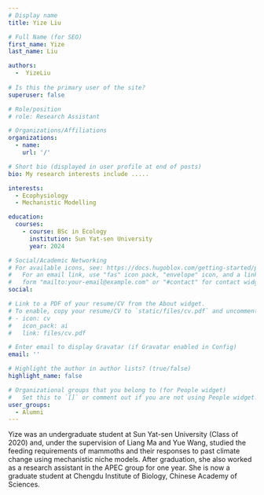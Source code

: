 ```yaml
---
# Display name
title: Yize Liu

# Full Name (for SEO)
first_name: Yize
last_name: Liu

authors:
  -  YizeLiu
  
# Is this the primary user of the site?
superuser: false

# Role/position
# role: Research Assistant

# Organizations/Affiliations
organizations:
  - name: 
    url: '/'

# Short bio (displayed in user profile at end of posts)
bio: My research interests include .....

interests:
  - Ecophysiology
  - Mechanistic Modelling 

education:
  courses:
    - course: BSc in Ecology
      institution: Sun Yat-sen University
      year: 2024

# Social/Academic Networking
# For available icons, see: https://docs.hugoblox.com/getting-started/page-builder/#icons
#   For an email link, use "fas" icon pack, "envelope" icon, and a link in the
#   form "mailto:your-email@example.com" or "#contact" for contact widget.
social:

# Link to a PDF of your resume/CV from the About widget.
# To enable, copy your resume/CV to `static/files/cv.pdf` and uncomment the lines below.
# - icon: cv
#   icon_pack: ai
#   link: files/cv.pdf

# Enter email to display Gravatar (if Gravatar enabled in Config)
email: ''

# Highlight the author in author lists? (true/false)
highlight_name: false

# Organizational groups that you belong to (for People widget)
#   Set this to `[]` or comment out if you are not using People widget.
user_groups:
  - Alumni
---
```

<!-- 
I am focusing on the thermal physiology of Calotes versicolor in cloudy and rainy days. Passionate about lizard physiological ecology. -->
Yize was an undergraduate student at Sun Yat-sen University (Class of 2020) and, under the supervision of Liang Ma and Yue Wang, studied the feeding requirements of mammoths and their responses to past climate change using mechanistic niche models. After graduation, she also worked as a research assistant in the APEC group for one year. She is now a graduate student at Chengdu Institute of Biology, Chinese Academy of Sciences.
